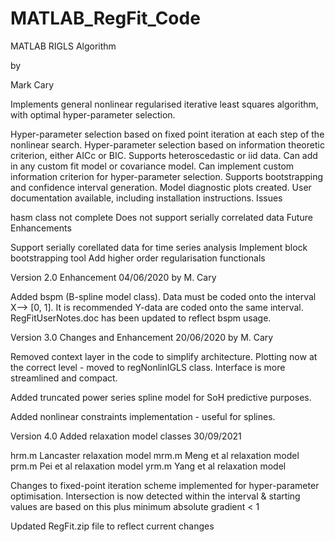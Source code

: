 # MATLAB_RegFit_Code
MATLAB RIGLS Algorithm

by

Mark Cary

Implements general nonlinear regularised iterative least squares algorithm, with optimal hyper-parameter selection.

Hyper-parameter selection based on fixed point iteration at each step of the nonlinear search.
Hyper-parameter selection based on information theoretic criterion, either AICc or BIC.
Supports heteroscedastic or iid data.
Can add in any custom fit model or covariance model.
Can implement custom information criterion for hyper-parameter selection.
Supports bootstrapping and confidence interval generation.
Model diagnostic plots created.
User documentation available, including installation instructions.
Issues

hasm class not complete
Does not support serially correlated data
Future Enhancements

Support serially corellated data for time series analysis
Implement block bootstrapping tool
Add higher order regularisation functionals

Version 2.0 Enhancement 04/06/2020 by M. Cary

Added bspm (B-spline model class). Data must be coded onto the interval X--> [0, 1]. It is recommended Y-data are coded onto 
the same interval. RegFitUserNotes.doc has been updated to reflect bspm usage.

Version 3.0 Changes and Enhancement 20/06/2020 by M. Cary

Removed context layer in the code to simplify architecture. Plotting now at
the correct level - moved to regNonlinIGLS class. Interface is more streamlined
and compact.

Added truncated power series spline model for SoH predictive purposes. 

Added nonlinear constraints implementation - useful for splines.

Version 4.0 Added relaxation model classes 30/09/2021

hrm.m       Lancaster relaxation model
mrm.m       Meng et al relaxation model
prm.m       Pei et al relaxation model
yrm.m       Yang et al relaxation model

Changes to fixed-point iteration scheme implemented for hyper-parameter
optimisation. Intersection is now detected within the interval & starting 
values are based on this plus minimum absolute gradient < 1

Updated RegFit.zip file to reflect current changes


